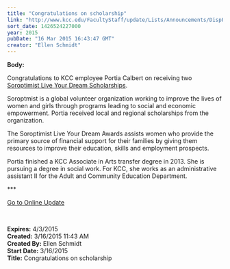 ```yaml
---
title: "Congratulations on scholarship"
link: "http://www.kcc.edu/FacultyStaff/update/Lists/Announcements/DispForm.aspx?ID=1858"
sort_date: 1426524227000
year: 2015
pubDate: "16 Mar 2015 16:43:47 GMT"
creator: "Ellen Schmidt"
---
```


<div><b>Body:</b> <div class="ExternalClassA9B6AAD8CC3B4606BC03C52C5D0ED53B"><p>​Congratulations to KCC employee Portia Calbert on receiving two <a href="http://www.soroptimist.org/awards/live-your-dream-awards.html">Soroptimist Live Your Dream Scholarships</a>.</p>
<p>Soroptmist is a global volunteer organization working to improve the lives of women and girls through programs leading to social and economic empowerment. Portia received local and regional scholarships from the organization.</p>
<p>The Soroptimist Live Your Dream Awards assists women who provide the primary source of financial support for their families by giving them resources to improve their education, skills and employment prospects.</p>
<p>Portia finished a KCC Associate in Arts transfer degree in 2013. She is pursuing a degree in social work. For KCC, she works as an administrative assistant II for the Adult and Community Education Department. <br /></p>
<p>***</p>
<p><a href="/update">Go to Online Update</a></p>
<p> </p></div></div>
<div><b>Expires:</b> 4/3/2015</div>
<div><b>Created:</b> 3/16/2015 11:43 AM</div>
<div><b>Created By:</b> Ellen Schmidt</div>
<div><b>Start Date:</b> 3/16/2015</div>
<div><b>Title:</b> Congratulations on scholarship</div>
